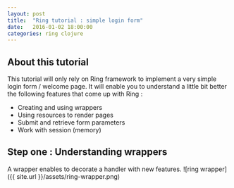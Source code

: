 ```yaml
---
layout: post
title:  "Ring tutorial : simple login form"
date:   2016-01-02 18:00:00
categories: ring clojure
---
```

## About this tutorial
This tutorial will only rely on Ring framework to implement a very simple login form / welcome page. It will enable you to understand a little bit better the following features that come up with Ring :

* Creating and using wrappers
* Using resources to render pages
* Submit and retrieve form parameters
* Work with session (memory)

## Step one : Understanding wrappers
A wrapper enables to decorate a handler with new features.
![ring wrapper]({{ site.url }}/assets/ring-wrapper.png)

